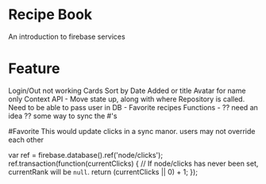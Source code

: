 # Recipe Book
An introduction to firebase services


# Feature
Login/Out not working
Cards
    Sort by Date Added or title
    Avatar for name only
Context API - 
    Move state up, 
    along with where Repository is called. Need to be able to pass user in
DB - Favorite recipes
    Functions - ?? need an idea ??
    some way to sync the #'s


#Favorite
This would update clicks in a sync manor. users may not override each other

var ref = firebase.database().ref('node/clicks');
ref.transaction(function(currentClicks) {
  // If node/clicks has never been set, currentRank will be `null`.
  return (currentClicks || 0) + 1;
});